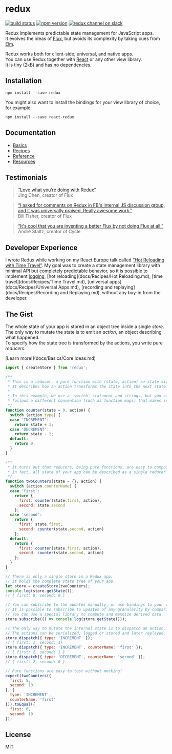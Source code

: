 redux
=========================

[![build status](https://img.shields.io/travis/gaearon/redux/master.svg?style=flat-square)](https://travis-ci.org/gaearon/redux)
[![npm version](https://img.shields.io/npm/v/redux.svg?style=flat-square)](https://www.npmjs.com/package/redux)
[![redux channel on slack](https://img.shields.io/badge/slack-redux@reactiflux-61DAFB.svg?style=flat-square)](http://www.reactiflux.com)

Redux implements predictable state management for JavaScript apps.  
It evolves the ideas of [Flux](https://facebook.github.io/flux), but avoids its complexity by taking cues from [Elm](elm-lang.org/guide/architecture).

Redux works both for client-side, universal, and native apps.  
You can use Redux together with [React](https://facebook.github.io/react/) or any other view library.  
It is tiny (2kB) and has no dependencies.

## Installation

```
npm install --save redux
```

You might also want to install the bindings for your view library of choice, for example:

```
npm install --save react-redux
```

## Documentation

* [Basics](docs/Basics)
* [Recipes](docs/Recipes)
* [Reference](docs/Reference)
* [Resources](docs/Resources)

## Testimonials

>[“Love what you’re doing with Redux”](https://twitter.com/jingc/status/616608251463909376)  
>Jing Chen, creator of Flux

>[“I asked for comments on Redux in FB's internal JS discussion group, and it was universally praised. Really awesome work.”](https://twitter.com/fisherwebdev/status/616286955693682688)  
>Bill Fisher, creator of Flux

>[“It's cool that you are inventing a better Flux by not doing Flux at all.”](https://twitter.com/andrestaltz/status/616271392930201604)  
>André Staltz, creator of Cycle

## Developer Experience

I wrote Redux while working on my React Europe talk called [“Hot Reloading with Time Travel”](https://www.youtube.com/watch?v=xsSnOQynTHs). My goal was to create a state management library with minimal API but completely predictable behavior, so it is possible to implement [logging](docs/Recipes/Logging.md), [hot reloading](docs/Recipes/Hot Reloading.md), [time travel](docs/Recipes/Time Travel.md), [universal apps](docs/Recipes/Universal Apps.md), [recording and replaying](docs/Recipes/Recording and Replaying.md), without any buy-in from the developer.

## The Gist

The whole state of your app is stored in an object tree inside a single *store*.  
The only way to mutate the state is to emit an *action*, an object describing what happened.  
To specify how the state tree is transformed by the actions, you write pure *reducers*.

[Learn more!](docs/Basics/Core Ideas.md)

```js
import { createStore } from 'redux';

/**
 * This is a reducer, a pure function with (state, action) => state signature.
 * It describes how an action transforms the state into the next state.
 *
 * In this example, we use a `switch` statement and strings, but you can use a helper that
 * follows a different convention (such as function maps) that makes sense for your project.
 */
function counter(state = 0, action) {
  switch (action.type) {
  case 'INCREMENT':
    return state + 1;
  case 'DECREMENT':
    return state - 1;
  default:
    return 0;
  }
}

/**
 * It turns out that reducers, being pure functions, are easy to compose.
 * In fact, all state of your app can be described as a single reducer calling other reducers.
 */
function twoCounters(state = {}, action) {
  switch (action.counterName) {
  case 'first':
    return {
      first: counter(state.first, action),
      second: state.second
    };
  case 'second':
    return {
      first: state.first,
      second: counter(state.second, action)
    };
  default:
    return {
      first: counter(state.first, action),
      second: counter(state.second, action)
    };
  }
}

// There is only a single store in a Redux app.
// It holds the complete state tree of your app.
let store = createStore(twoCounters);
console.log(store.getState());
// { first: 0, second: 0 }

// You can subscribe to the updates manually, or use bindings to your view layer.
// It is possible to subscribe to updates of any granularity by comparing references.
// You can use a special library to compute and memoize derived data.
store.subscribe(() => console.log(store.getState()));

// The only way to mutate the internal state is to dispatch an action.
// The actions can be serialized, logged or stored and later replayed.
store.dispatch({ type: 'INCREMENT' });
// { first: 1, second: 1}
store.dispatch({ type: 'INCREMENT', counterName: 'first' });
// { first: 2, second: 1 }
store.dispatch({ type: 'DECREMENT', counterName: 'second' });
// { first: 2, second: 0 }

// Pure functions are easy to test without mocking!
expect(twoCounters({
  first: 5,
  second: 10
}, {
  type: 'INCREMENT',
  counterName: 'first'
})).toEqual({
  first: 6,
  second: 10
});
```

## License

MIT
